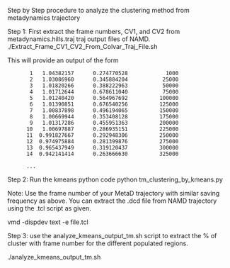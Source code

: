 Step by Step procedure to analyze the clustering method from metadynamics trajectory

Step 1: First extract the frame numbers, CV1, and CV2 from metadynamics.hills.traj traj output files of NAMD.
./Extract_Frame_CV1_CV2_From_Colvar_Traj_File.sh

This will provide an output of the form 

           1   1.04382157      0.274770528            1000
           2   1.03086960      0.345884204           25000
           3   1.01820266      0.388222963           50000
           4   1.01712644      0.678611040           75000
           5   1.01240420      0.564967692          100000
           6   1.01390851      0.676540256          125000
           7   1.00837898      0.496194065          150000
           8   1.00669944      0.353408128          175000
           9   1.01317286      0.455951363          200000
          10   1.00697887      0.286935151          225000
          11  0.991827667      0.292948306          250000
          12  0.974975884      0.281399876          275000
          13  0.965437949      0.319120437          300000
          14  0.942141414      0.263666630          325000

          ...


Step 2: Run the kmeans python code 
python tm_clustering_by_kmeans.py

Note: Use the frame number of your MetaD trajectory with similar saving frequency as above. 
You can extract the .dcd file from NAMD trajectory using the .tcl script as given. 

vmd -dispdev text -e file.tcl

Step 3: use the analyze_kmeans_output_tm.sh script to extract the % of cluster with 
frame number for the different populated regions. 

./analyze_kmeans_output_tm.sh



